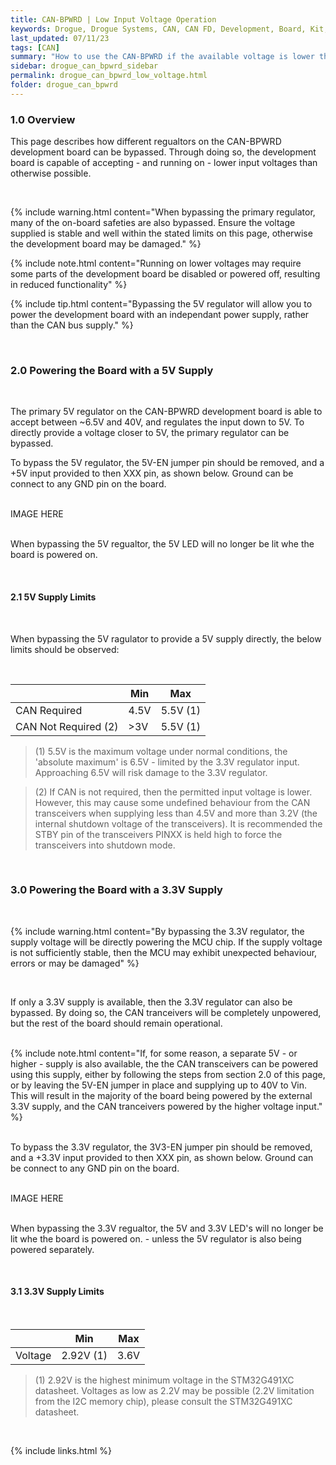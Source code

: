 ```yaml
---
title: CAN-BPWRD | Low Input Voltage Operation
keywords: Drogue, Drogue Systems, CAN, CAN FD, Development, Board, Kit, Devlopment Board, Dev Board
last_updated: 07/11/23
tags: [CAN]
summary: "How to use the CAN-BPWRD if the available voltage is lower than required for the Vin pins"
sidebar: drogue_can_bpwrd_sidebar
permalink: drogue_can_bpwrd_low_voltage.html
folder: drogue_can_bpwrd
---
```


### 1.0 Overview

This page describes how different regualtors on the CAN-BPWRD development board can be bypassed. Through doing so, the development board is capable of accepting - and running on - lower input voltages than otherwise possible.

<div><br></div>

{% include warning.html content="When bypassing the primary regulator, many of the on-board safeties are also bypassed. Ensure the voltage supplied is stable and well within the stated limits on this page, otherwise the development board may be damaged." %}

{% include note.html content="Running on lower voltages may require some parts of the development board be disabled or powered off, resulting in reduced functionality" %}

{% include tip.html content="Bypassing the 5V regulator will allow you to power the development board with an independant power supply, rather than the CAN bus supply." %}

<div><br></div>


### 2.0 Powering the Board with a 5V Supply

<div><br></div>

The primary 5V regulator on the CAN-BPWRD development board is able to accept between ~6.5V and 40V, and regulates the input down to 5V. To directly provide a voltage closer to 5V, the primary regulator can be bypassed.

To bypass the 5V regulator, the 5V-EN jumper pin should be removed, and a +5V input provided to then XXX pin, as shown below. Ground can be connect to any GND pin on the board.

<div><br></div>
IMAGE HERE
<div><br></div>

When bypassing the 5V regualtor, the 5V LED will no longer be lit whe the board is powered on.

<div><br></div>



#### 2.1 5V Supply Limits

<div><br></div>

When bypassing the 5V ragulator to provide a 5V supply directly, the below limits should be observed:

<div><br></div>

|  | Min | Max |
|-------|--------|---------|
| CAN Required | 4.5V | 5.5V (1) |
| CAN Not Required (2) | >3V | 5.5V (1) |

> (1) 5.5V is the maximum voltage under normal conditions, the 'absolute maximum' is 6.5V - limited by the 3.3V regulator input. Approaching 6.5V will risk damage to the 3.3V regulator.

> (2) If CAN is not required, then the permitted input voltage is lower. However, this may cause some undefined behaviour from the CAN transceivers when supplying less than 4.5V and more than 3.2V (the internal shutdown voltage of the transceivers). It is recommended the STBY pin of the transceivers PINXX is held high to force the transceivers into shutdown mode.


<div><br></div>




### 3.0 Powering the Board with a 3.3V Supply

<div><br></div>

{% include warning.html content="By bypassing the 3.3V regulator, the supply voltage will be directly powering the MCU chip. If the supply voltage is not sufficiently stable, then the MCU may exhibit unexpected behaviour, errors or may be damaged" %}

<div><br></div>

If only a 3.3V supply is available, then the 3.3V regulator can also be bypassed. By doing so, the CAN tranceivers will be completely unpowered, but the rest of the board should remain operational.

<div><br></div>
{% include note.html content="If, for some reason, a separate 5V - or higher - supply is also available, the the CAN transceivers can be powered using this supply, either by following the steps from section 2.0 of this page, or by leaving the 5V-EN jumper in place and supplying up to 40V to Vin. This will result in the majority of the board being powered by the external 3.3V supply, and the CAN tranceivers powered by the higher voltage input." %}
<div><br></div>

To bypass the 3.3V regulator, the 3V3-EN jumper pin should be removed, and a +3.3V input provided to then XXX pin, as shown below. Ground can be connect to any GND pin on the board.

<div><br></div>
IMAGE HERE
<div><br></div>

When bypassing the 3.3V regualtor, the 5V and 3.3V LED's will no longer be lit whe the board is powered on. - unless the 5V regulator is also being powered separately.

<div><br></div>


#### 3.1 3.3V Supply Limits

<div><br></div>

|  | Min | Max |
|-------|--------|---------|
| Voltage | 2.92V (1) | 3.6V |

> (1) 2.92V is the highest minimum voltage in the STM32G491XC datasheet. Voltages as low as 2.2V may be possible (2.2V limitation from the I2C memory chip), please consult the STM32G491XC datasheet.


<div><br></div>


{% include links.html %}
